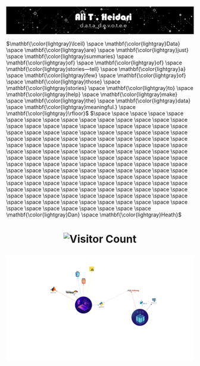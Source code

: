 <p align=center>
  
![](https://github.com/theidari/theidari/blob/main/site%20backgroundwe.gif)
  
</p>

$\mathbf{\color{lightgray}\lceil} \space \mathbf{\color{lightgray}Data} \space \mathbf{\color{lightgray}are} \space \mathbf{\color{lightgray}just} \space \mathbf{\color{lightgray}summaries} \space \mathbf{\color{lightgray}of} \space \mathbf{\color{lightgray}of} \space \mathbf{\color{lightgray}stories—tell} \space \mathbf{\color{lightgray}a} \space \mathbf{\color{lightgray}few} \space \mathbf{\color{lightgray}of} \space \mathbf{\color{lightgray}those} \space \mathbf{\color{lightgray}stories} \space \mathbf{\color{lightgray}to} \space \mathbf{\color{lightgray}help} \space \mathbf{\color{lightgray}make} \space \mathbf{\color{lightgray}the} \space \mathbf{\color{lightgray}data} \space \mathbf{\color{lightgray}meaningful.} \space \mathbf{\color{lightgray}\rfloor}$
$\space \space \space \space \space \space \space \space \space \space \space \space \space \space \space \space \space \space \space \space \space \space \space \space \space \space \space \space \space \space \space \space \space \space \space \space \space \space \space \space \space \space \space \space \space \space \space \space \space \space \space \space \space \space \space \space \space \space \space \space \space \space \space \space \space \space \space \space \space \space \space \space \space \space \space \space \space \space \space \space \space \space \space \space \space \space \space \space \space \space \space \space \space \space \space \space \space \space \space \space \space \space \space \space \space \space \space \space \space \space \space \space \space \space \space \space \space \space \space \space \space \space \space \space \space \space \space \space \space \space \space \space \space \space \space \space \space \space \space \space \space \space \space \space \space \space \space \space \space \space \space \space \space \mathbf{\color{lightgray}Dan} \space \mathbf{\color{lightgray}Heath}$



<h1 align=center>
  
![Visitor Count](https://profile-counter.glitch.me/theidari/count.svg)

</h1> 


<p align="left">
<img src="https://github.com/theidari/theidari/blob/main/programming.png" width="1500">
</p>

